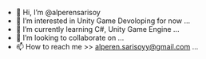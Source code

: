 - 👋 Hi, I’m @alperensarisoy
- 👀 I’m interested in Unity Game Devoloping for now ...
- 🌱 I’m currently learning C#, Unity Game Engine ...
- 💞️ I’m looking to collaborate on ...
- 📫 How to reach me >> alperen.sarisoyy@gmail.com ...

<!---
alperensarisoy/alperensarisoy is a ✨ special ✨ repository because its `README.md` (this file) appears on your GitHub profile.
You can click the Preview link to take a look at your changes.
--->
